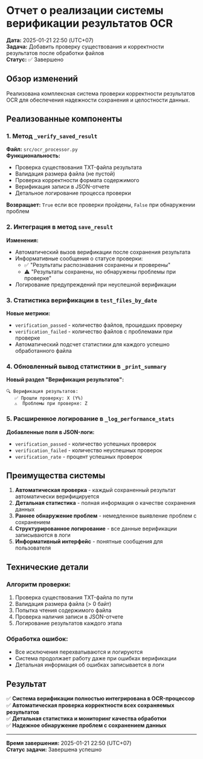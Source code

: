 # Отчет о реализации системы верификации результатов OCR

**Дата:** 2025-01-21 22:50 (UTC+07)  
**Задача:** Добавить проверку существования и корректности результатов после обработки файлов  
**Статус:** ✅ Завершено

## Обзор изменений

Реализована комплексная система проверки корректности результатов OCR для обеспечения надежности сохранения и целостности данных.

## Реализованные компоненты

### 1. Метод `_verify_saved_result`

**Файл:** `src/ocr_processor.py`  
**Функциональность:**
- Проверка существования TXT-файла результата
- Валидация размера файла (не пустой)
- Проверка корректности формата содержимого
- Верификация записи в JSON-отчете
- Детальное логирование процесса проверки

**Возвращает:** `True` если все проверки пройдены, `False` при обнаружении проблем

### 2. Интеграция в метод `save_result`

**Изменения:**
- Автоматический вызов верификации после сохранения результата
- Информативные сообщения о статусе проверки:
  - ✅ "Результаты распознавания сохранены и проверены"
  - ⚠️ "Результаты сохранены, но обнаружены проблемы при проверке"
- Логирование предупреждений при неуспешной верификации

### 3. Статистика верификации в `test_files_by_date`

**Новые метрики:**
- `verification_passed` - количество файлов, прошедших проверку
- `verification_failed` - количество файлов с проблемами при проверке
- Автоматический подсчет статистики для каждого успешно обработанного файла

### 4. Обновленный вывод статистики в `_print_summary`

**Новый раздел "Верификация результатов":**
```
🔍 Верификация результатов:
   ✅ Прошли проверку: X (Y%)
   ⚠️  Проблемы при проверке: Z
```

### 5. Расширенное логирование в `_log_performance_stats`

**Добавленные поля в JSON-логи:**
- `verification_passed` - количество успешных проверок
- `verification_failed` - количество неуспешных проверок  
- `verification_rate` - процент успешных проверок

## Преимущества системы

1. **Автоматическая проверка** - каждый сохраненный результат автоматически верифицируется
2. **Детальная статистика** - полная информация о качестве сохранения данных
3. **Раннее обнаружение проблем** - немедленное выявление проблем с сохранением
4. **Структурированное логирование** - все данные верификации записываются в логи
5. **Информативный интерфейс** - понятные сообщения для пользователя

## Технические детали

### Алгоритм проверки:
1. Проверка существования TXT-файла по пути
2. Валидация размера файла (> 0 байт)
3. Попытка чтения содержимого файла
4. Проверка наличия записи в JSON-отчете
5. Логирование результатов каждого этапа

### Обработка ошибок:
- Все исключения перехватываются и логируются
- Система продолжает работу даже при ошибках верификации
- Детальная информация об ошибках записывается в логи

## Результат

✅ **Система верификации полностью интегрирована в OCR-процессор**  
✅ **Автоматическая проверка корректности всех сохраняемых результатов**  
✅ **Детальная статистика и мониторинг качества обработки**  
✅ **Надежное обнаружение проблем с сохранением данных**  

---

**Время завершения:** 2025-01-21 22:50 (UTC+07)  
**Статус задачи:** Завершена успешно